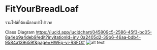 # FitYourBreadLoaf
รวมไฟล์ที่ต้องมีตอนทำโปรเจค


Class Diagram
https://lucid.app/lucidchart/045809c5-2586-45f3-bc05-8a4eb9a4deb9/edit?invitationId=inv_0a2405d2-39b6-46aa-bdb4-9584a139659f&page=HWEp-vi-RSFO#
![alt text](https://cdn.pic.in.th/file/picinth/UML-class.png)
